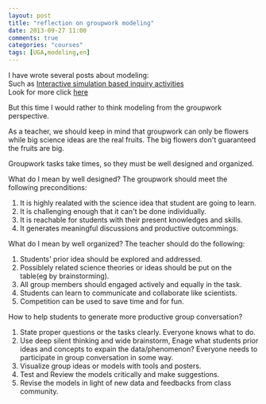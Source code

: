 ```yaml
---
layout: post
title: "reflection on groupwork modeling"
date: 2013-09-27 11:00
comments: true
categories: "courses"
tags: [UGA,modeling,en]
---
```

I have wrote several posts about modeling:  
Such as [Interactive simulation based inquiry activities](/blog/2013/08/24/interaction-simulation-based-inquiry-activities/)  
Look for more click [here](/tag/modeling/)  

But this time I would rather to think modeling from the groupwork perspective.  

As a teacher, we should keep in mind that groupwork can only be flowers while big science ideas are the real fruits. The big flowers don't guaranteed the fruits are big.  

Groupwork tasks take times, so they must be well designed and organized.   

What do I mean by well designed? The groupwork should meet the following preconditions:  
1.  It is highly realated with the science idea that student are going to learn.  
2.  It is challenging enough that it can't be done individually.  
3.  It is reachable for students with their present knowledges and skills.  
4.  It generates meaningful discussions and productive outcommings.  

What do I mean by well organized? The teacher should do the following:  
1.  Students' prior idea should be explored and addressed.  
2.  Possiblely related science theories or ideas should be put on the table(eg by brainstorming).  
3.  All group members should engaged actively and equally in the task.  
4.  Students can learn to communicate and collaborate like scientists.  
5.  Competition can be used to save time and for fun.  

How to help students to generate more productive group conversation?  
1.  State proper questions or the tasks clearly. Everyone knows what to do.  
2.  Use deep silent thinking and wide brainstorm, Enage what students prior ideas and concepts to expain the data/phenomenon? Everyone needs to participate in group conversation in some way.  
3.  Visualize group ideas or models with tools and posters.  
4.  Test and Review the models critically and make suggestions.  
5.  Revise the models in light of new data and feedbacks from class community.  

